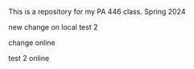 This is a repository for my PA 446 class.
Spring 2024

new change on local
test 2

change online

test 2 online
